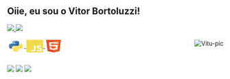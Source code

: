 ## Oiie, eu sou o Vitor Bortoluzzi!

<div>
  <a href="https://github.com/VituDOrazio">
  <img height="170px" src="https://github-readme-stats.vercel.app/api?username=VituDOrazio&count_private=true&show_icons=true&theme=radical"/>
  <img height="170px" src="https://github-readme-stats.vercel.app/api/top-langs/?username=VituDOrazio&layout=compact&theme=radical"/>
</div>

<div style="display: inline_block"><br>
  <img align="center" alt="Vitu-Python" height="30" width="40" src="https://raw.githubusercontent.com/devicons/devicon/master/icons/python/python-original.svg">
  <img align="center" alt="Vitu-JS" height="30" width="40" src="https://raw.githubusercontent.com/devicons/devicon/master/icons/javascript/javascript-plain.svg">
  <img align="center" alt="Vitu-HTML" height="30" width="40" src="https://raw.githubusercontent.com/devicons/devicon/master/icons/html5/html5-original.svg">
  <img align="right" alt="Vitu-pic" height="200" style="border-radius:50px background-color=aaaaaa;"
  src="https://i.ibb.co/vxk16Jy/Vitu-Avatar.png">
</div>

##

<div>
  <a href="https://www.linkedin.com/in/vitor-hugo-a79a76249/" target="_blank"><img src="https://img.shields.io/badge/-LinkedIn-%230077B5?style=for-the-badge&logo=linkedin&logoColor=white" target="_blank"></a>
  <a href = "mailto:bortvitor40@gmail.com?subject=Gostei do seu ReadMe&body=Olá! Vitor. Vim pelo seu GitHub..."><img src="https://img.shields.io/badge/-Gmail-%23333?style=for-the-badge&logo=gmail&logoColor=white" target="_blank"></a>
  <a href="https://instagram.com/vitubortoluzzi" target="_blank"><img src="https://img.shields.io/badge/-Instagram-%23E4405F?style=for-the-badge&logo=instagram&logoColor=white" target="_blank"></a>
</div>
